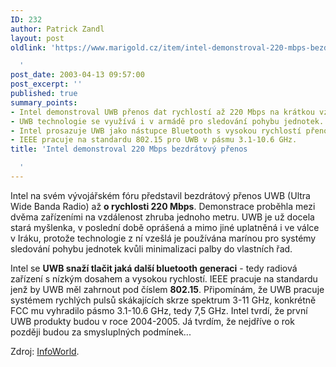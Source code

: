 ```yaml
---
ID: 232
author: Patrick Zandl
layout: post
oldlink: 'https://www.marigold.cz/item/intel-demonstroval-220-mbps-bezdratovy-prenos

  '
post_date: 2003-04-13 09:57:00
post_excerpt: ''
published: true
summary_points:
- Intel demonstroval UWB přenos dat rychlostí až 220 Mbps na krátkou vzdálenost.
- UWB technologie se využívá i v armádě pro sledování pohybu jednotek.
- Intel prosazuje UWB jako nástupce Bluetooth s vysokou rychlostí přenosu.
- IEEE pracuje na standardu 802.15 pro UWB v pásmu 3.1-10.6 GHz.
title: 'Intel demonstroval 220 Mbps bezdrátový přenos

  '
---
```


<p>
Intel na svém vývojářském fóru představil bezdrátový přenos UWB (Ultra Wide Banda Radio) až <STRONG>o rychlosti 220 Mbps</STRONG>. Demonstrace proběhla mezi dvěma zařízeními na vzdálenost zhruba jednoho metru. UWB je už docela stará myšlenka, v poslední době oprášená a mimo jiné uplatněná i ve válce v Iráku, protože technologie z ní vzešlá je používána marínou pro systémy sledování pohybu jednotek kvůli minimalizaci palby do vlastních řad. </p>

<p>
Intel se <STRONG>UWB snaží tlačit jaká další bluetooth generaci</STRONG> - tedy radiová zařízení s nízkým dosahem a vysokou rychlostí. IEEE pracuje na standardu jenž by UWB měl zahrnout pod číslem <STRONG>802.15</STRONG>. Připomínám, že UWB pracuje systémem rychlých pulsů skákajících skrze spektrum 3-11 GHz, konkrétně FCC mu vyhradilo pásmo 3.1-10.6 GHz, tedy 7,5 GHz. Intel tvrdí, že první UWB produkty budou v roce 2004-2005. Já tvrdím, že nejdříve o rok později budou za smysluplných podmínek...</p>

<p>
Zdroj: <A href="http://www.infoworld.com/article/03/04/11/HNidfuwb_1.html" target=_blank>InfoWorld</A>.</p>